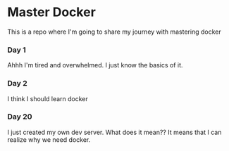 # Master Docker
This is a repo where I'm going to share my journey with mastering docker

### Day 1
Ahhh  I'm tired and overwhelmed. I just know the basics of it.

### Day 2
I think I should learn docker


### Day 20
I just created my own dev server. What does it mean?? It means that I can realize why we need docker. 



